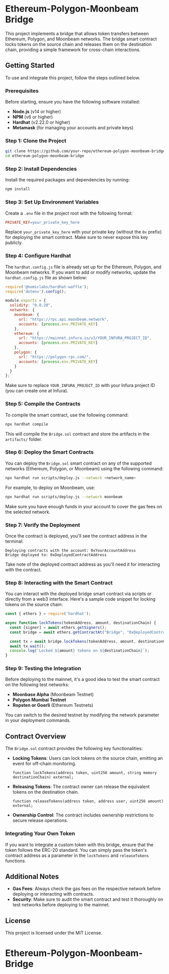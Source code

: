 # Ethereum-Polygon-Moonbeam Bridge

This project implements a bridge that allows token transfers between Ethereum, Polygon, and Moonbeam networks. The bridge smart contract locks tokens on the source chain and releases them on the destination chain, providing a simple framework for cross-chain interactions.

## Getting Started

To use and integrate this project, follow the steps outlined below.

### Prerequisites

Before starting, ensure you have the following software installed:

- **Node.js** (v14 or higher)
- **NPM** (v6 or higher)
- **Hardhat** (v2.22.0 or higher)
- **Metamask** (for managing your accounts and private keys)

### Step 1: Clone the Project

```bash
git clone https://github.com/your-repo/ethereum-polygon-moonbeam-bridge.git
cd ethereum-polygon-moonbeam-bridge
```

### Step 2: Install Dependencies

Install the required packages and dependencies by running:

```bash
npm install
```

### Step 3: Set Up Environment Variables

Create a `.env` file in the project root with the following format:

```makefile
PRIVATE_KEY=your_private_key_here
```

Replace `your_private_key_here` with your private key (without the `0x` prefix) for deploying the smart contract. Make sure to never expose this key publicly.

### Step 4: Configure Hardhat

The `hardhat.config.js` file is already set up for the Ethereum, Polygon, and Moonbeam networks. If you want to add or modify networks, update the `hardhat.config.js` file as shown below:

```javascript
require('@nomiclabs/hardhat-waffle');
require('dotenv').config();

module.exports = {
  solidity: "0.8.20",
  networks: {
    moonbeam: {
      url: "https://rpc.api.moonbeam.network",
      accounts: [process.env.PRIVATE_KEY]
    },
    ethereum: {
      url: "https://mainnet.infura.io/v3/YOUR_INFURA_PROJECT_ID",
      accounts: [process.env.PRIVATE_KEY]
    },
    polygon: {
      url: "https://polygon-rpc.com/",
      accounts: [process.env.PRIVATE_KEY]
    }
  }
};
```

Make sure to replace `YOUR_INFURA_PROJECT_ID` with your Infura project ID (you can create one at Infura).

### Step 5: Compile the Contracts

To compile the smart contract, use the following command:

```bash
npx hardhat compile
```

This will compile the `Bridge.sol` contract and store the artifacts in the `artifacts/` folder.

### Step 6: Deploy the Smart Contracts

You can deploy the `Bridge.sol` smart contract on any of the supported networks (Ethereum, Polygon, or Moonbeam) using the following command:

```bash
npx hardhat run scripts/deploy.js --network <network_name>
```

For example, to deploy on Moonbeam, use:

```bash
npx hardhat run scripts/deploy.js --network moonbeam
```

Make sure you have enough funds in your account to cover the gas fees on the selected network.

### Step 7: Verify the Deployment

Once the contract is deployed, you'll see the contract address in the terminal:

```
Deploying contracts with the account: 0xYourAccountAddress
Bridge deployed to: 0xDeployedContractAddress
```

Take note of the deployed contract address as you'll need it for interacting with the contract.

### Step 8: Interacting with the Smart Contract

You can interact with the deployed bridge smart contract via scripts or directly from a web3 interface. Here's a sample code snippet for locking tokens on the source chain:

```javascript
const { ethers } = require('hardhat');

async function lockTokens(tokenAddress, amount, destinationChain) {
  const [signer] = await ethers.getSigners();
  const bridge = await ethers.getContractAt("Bridge", "0xDeployedContractAddress", signer);

  const tx = await bridge.lockTokens(tokenAddress, amount, destinationChain);
  await tx.wait();
  console.log(`Locked ${amount} tokens on ${destinationChain}`);
}
```

### Step 9: Testing the Integration

Before deploying to the mainnet, it's a good idea to test the smart contract on the following test networks:

- **Moonbase Alpha** (Moonbeam Testnet)
- **Polygon Mumbai Testnet**
- **Ropsten or Goerli** (Ethereum Testnets)

You can switch to the desired testnet by modifying the network parameter in your deployment commands.

## Contract Overview

The `Bridge.sol` contract provides the following key functionalities:

- **Locking Tokens**: Users can lock tokens on the source chain, emitting an event for off-chain monitoring.

  ```solidity
  function lockTokens(address token, uint256 amount, string memory destinationChain) external;
  ```

- **Releasing Tokens**: The contract owner can release the equivalent tokens on the destination chain.

  ```solidity
  function releaseTokens(address token, address user, uint256 amount) external;
  ```

- **Ownership Control**: The contract includes ownership restrictions to secure release operations.

### Integrating Your Own Token

If you want to integrate a custom token with this bridge, ensure that the token follows the ERC-20 standard. You can simply pass the token's contract address as a parameter in the `lockTokens` and `releaseTokens` functions.

## Additional Notes

- **Gas Fees**: Always check the gas fees on the respective network before deploying or interacting with contracts.
- **Security**: Make sure to audit the smart contract and test it thoroughly on test networks before deploying to the mainnet.

## License

This project is licensed under the MIT License.
# Ethereum-Polygon-Moonbeam-Bridge
